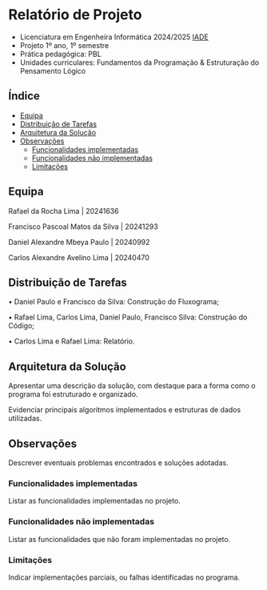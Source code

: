 # Relatório de Projeto <!-- omit in toc -->

- Licenciatura em Engenheira Informática 2024/2025 [IADE](https://www.iade.europeia.pt/)   <!-- omit in toc -->
- Projeto 1º ano, 1º semestre
- Prática pedagógica: PBL
- Unidades curriculares: Fundamentos da Programação & Estruturação do Pensamento Lógico

## Índice <!-- omit in toc -->

- [Equipa](#equipa)
- [Distribuição de Tarefas](#distribuição-de-tarefas)
- [Arquitetura da Solução](#arquitetura-da-solução)
- [Observações](#observações)
  - [Funcionalidades implementadas](#funcionalidades-implementadas)
  - [Funcionalidades não implementadas](#funcionalidades-não-implementadas)
  - [Limitações](#limitações)

<!-- Alterar a partir daqui -->

## Equipa

Rafael da Rocha Lima | 20241636

Francisco Pascoal Matos da Silva | 20241293

Daniel Alexandre Mbeya Paulo | 20240992

Carlos Alexandre Avelino Lima | 20240470


## Distribuição de Tarefas

•	Daniel Paulo e Francisco da Silva: Construção do Fluxograma;

•	Rafael Lima, Carlos Lima, Daniel Paulo, Francisco Silva: Construção do Código;

•	Carlos Lima e Rafael Lima: Relatório.


## Arquitetura da Solução

Apresentar uma descrição da solução, com destaque para a forma como o programa foi estruturado e organizado.

Evidenciar principais algoritmos implementados e estruturas de dados utilizadas.

## Observações

Descrever eventuais problemas encontrados e soluções adotadas.

### Funcionalidades implementadas

Listar as funcionalidades implementadas no projeto.

### Funcionalidades não implementadas

Listar as funcionalidades que não foram implementadas no projeto.

### Limitações

Indicar implementações parciais, ou falhas identificadas no programa.
